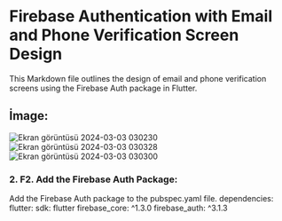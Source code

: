 # Firebase Authentication with Email and Phone Verification Screen Design

This Markdown file outlines the design of email and phone verification screens using the Firebase Auth package in Flutter.

## İmage:
![Ekran görüntüsü 2024-03-03 030230](https://github.com/emreyilldirrm/Firebase_Auth/assets/149498114/bcfc7696-8ea0-4614-b380-7ce1b54fee0f)![Ekran görüntüsü 2024-03-03 030328](https://github.com/emreyilldirrm/Firebase_Auth/assets/149498114/6efaac61-f3c0-4f95-ad2d-1fdcb13a434f)
![Ekran görüntüsü 2024-03-03 030300](https://github.com/emreyilldirrm/Firebase_Auth/assets/149498114/6674c948-9961-4a55-a7f8-5fd3f42c34b0)



   
### 2. F2. Add the Firebase Auth Package:
Add the Firebase Auth package to the pubspec.yaml file.
   dependencies:
     flutter:
       sdk: flutter
     firebase_core: ^1.3.0
     firebase_auth: ^3.1.3
